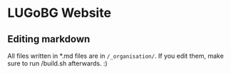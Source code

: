 # LUGoBG Website

## Editing markdown

All files written in \*.md files are in `/_organisation/`. If you edit them, make sure to run /build.sh afterwards. :)


